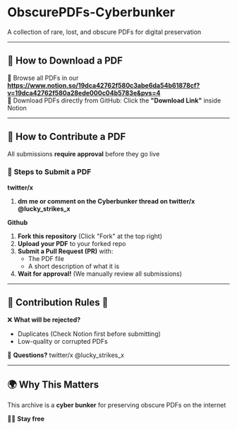 # ObscurePDFs-Cyberbunker
A collection of rare, lost, and obscure PDFs for digital preservation

---

## 📜 How to Download a PDF  
🔗 Browse all PDFs in our **https://www.notion.so/19dca42762f580c3abe6da54b61878cf?v=19dca42762f580a28ede000c04b5783e&pvs=4**  
🔗 Download PDFs directly from GitHub: Click the **"Download Link"** inside Notion

---

## 🤖 How to Contribute a PDF  
All submissions **require approval** before they go live

### 📂 **Steps to Submit a PDF**

**twitter/x**
1. **dm me or comment on the Cyberbunker thread on twitter/x @lucky_strikes_x**

**Github**
1. **Fork this repository** (Click "Fork" at the top right)
2. **Upload your PDF** to your forked repo
3. **Submit a Pull Request (PR)** with:
   - The PDF file  
   - A short description of what it is  
4. **Wait for approval!** (We manually review all submissions)

---

## 🚨 Contribution Rules 🚨  
❌ **What will be rejected?**  
- Duplicates (Check Notion first before submitting)  
- Low-quality or corrupted PDFs

📩 **Questions?** twitter/x @lucky_strikes_x

---

## 🌍 Why This Matters  
This archive is a **cyber bunker** for preserving obscure PDFs on the internet

🏴‍☠️ **Stay free**  

